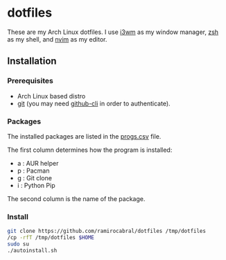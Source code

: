 # dotfiles

These are my Arch Linux dotfiles. I use [i3wm](https://github.com/i3/i3.github.io) as my window manager, [zsh](http://www.zsh.org/) as my shell, and [nvim](https://github.com/neovim/neovim) as my editor.

## Installation

### Prerequisites

- Arch Linux based distro
- [git](https://git-scm.com/) (you may need [github-cli](https://archlinux.org/packages/extra/x86_64/github-cli/) in order to authenticate).

### Packages

The installed packages are listed in the [progs.csv](progs.csv) file.

The first column determines how the program is installed:

- a : AUR helper
- p : Pacman
- g : Git clone
- i : Python Pip

The second column is the name of the package.

### Install

```bash
git clone https://github.com/ramirocabral/dotfiles /tmp/dotfiles
/cp -rfT /tmp/dotfiles $HOME
sudo su
./autoinstall.sh
```
